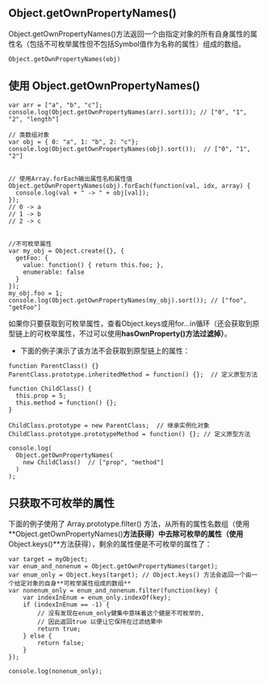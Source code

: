## Object.getOwnPropertyNames()

Object.getOwnPropertyNames()方法返回一个由指定对象的所有自身属性的属性名（包括不可枚举属性但不包括Symbol值作为名称的属性）组成的数组。

```
Object.getOwnPropertyNames(obj)
```

## 使用 Object.getOwnPropertyNames()

```
var arr = ["a", "b", "c"];
console.log(Object.getOwnPropertyNames(arr).sort()); // ["0", "1", "2", "length"]

// 类数组对象
var obj = { 0: "a", 1: "b", 2: "c"};
console.log(Object.getOwnPropertyNames(obj).sort());  // ["0", "1", "2"]


// 使用Array.forEach输出属性名和属性值
Object.getOwnPropertyNames(obj).forEach(function(val, idx, array) {
  console.log(val + " -> " + obj[val]);
});
// 0 -> a
// 1 -> b
// 2 -> c


//不可枚举属性
var my_obj = Object.create({}, {
  getFoo: {
    value: function() { return this.foo; },
    enumerable: false
  }
});
my_obj.foo = 1; 
console.log(Object.getOwnPropertyNames(my_obj).sort()); // ["foo", "getFoo"]
```

如果你只要获取到可枚举属性，查看Object.keys或用for...in循环（还会获取到原型链上的可枚举属性，不过可以使用**hasOwnProperty()方法过滤掉）**。

* 下面的例子演示了该方法不会获取到原型链上的属性：

```
function ParentClass() {}
ParentClass.prototype.inheritedMethod = function() {};  // 定义原型方法

function ChildClass() {
  this.prop = 5;
  this.method = function() {};
}

ChildClass.prototype = new ParentClass;  // 继承实例化对象
ChildClass.prototype.prototypeMethod = function() {}; // 定义原型方法

console.log(
  Object.getOwnPropertyNames(
    new ChildClass()  // ["prop", "method"]
  )
);
```

## 只获取不可枚举的属性

下面的例子使用了 Array.prototype.filter() 方法，从所有的属性名数组（使用**Object.getOwnPropertyNames()**方法获得）中去除可枚举的属性（使用**Object.keys()**方法获得），剩余的属性便是不可枚举的属性了：

```
var target = myObject;
var enum_and_nonenum = Object.getOwnPropertyNames(target);
var enum_only = Object.keys(target); // Object.keys() 方法会返回一个由一个给定对象的自身**可枚举属性组成的数组**
var nonenum_only = enum_and_nonenum.filter(function(key) {
    var indexInEnum = enum_only.indexOf(key);
    if (indexInEnum == -1) {
        // 没有发现在enum_only健集中意味着这个健是不可枚举的,
        // 因此返回true 以便让它保持在过滤结果中
        return true;
    } else {
        return false;
    }
});

console.log(nonenum_only);
```
